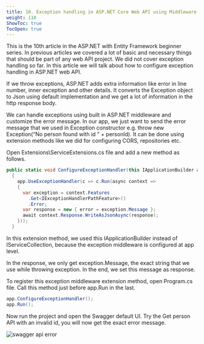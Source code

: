 ```yaml
---
title: 10. Exception handling in ASP.NET Core Web API using Middleware
weight: 110
ShowToc: true
TocOpen: true
---
```


This is the 10th article in the ASP.NET with Entity Framework beginner series. In previous articles we covered a lot of basic and necessary things that should be part of any web API project. We did not cover exception handling so far. In this article we will talk about how to configure exception handling in ASP.NET web API.

If we throw exceptions, ASP.NET adds extra information like error in line number, inner exception and other details. It converts the Exception object to Json using default implementation and we get a lot of information in the http response body.

We can handle exceptions using built in ASP.NET middleware and customize the error message. In our app, we just want to send the error message that we used in Exception constructor e.g. throw new Exception(“No person found with id ” + personId). It can be done using extension methods like we did for configuring CORS, repositories etc.

Open Extensions\ServiceExtensions.cs file and add a new method as follows.

```cs
public static void ConfigureExceptionHandler(this IApplicationBuilder app)
  {
    app.UseExceptionHandler(c => c.Run(async context =>
    {
      var exception = context.Features
        .Get<IExceptionHandlerPathFeature>()
        .Error;
      var response = new { error = exception.Message };
      await context.Response.WriteAsJsonAsync(response);
    }));
  }
```

In this extension method, we used this IApplicationBuilder instead of IServiceCollection, because the exception middleware is configured at app level.

In the response, we only get exception.Message, the exact string that we use while throwing exception. In the end, we set this message as response.

To register this exception middleware extension method, open Program.cs file. Call this method just before app.Run in the last.

```cs
app.ConfigureExceptionHandler();
app.Run();
```

Now run the project and open the Swagger default UI. Try the Get person API with an invalid id, you will now get the exact error message.

![swagger api error](/images/blog/swagger-api-error-1024x365.jpg "swagger api error")


